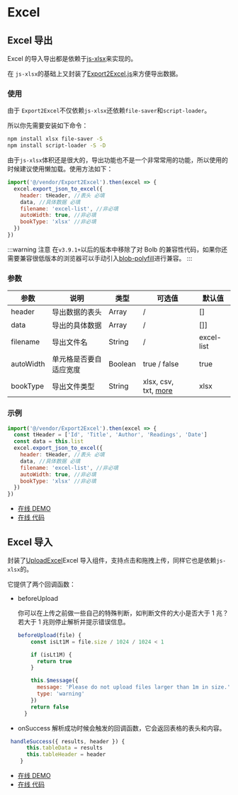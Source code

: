 # Excel

## Excel 导出

Excel 的导入导出都是依赖于[js-xlsx](https://github.com/SheetJS/js-xlsx)来实现的。

在 `js-xlsx`的基础上又封装了[Export2Excel.js](https://github.com/PAXFE/vue-element-admin/blob/master/src/vendor/Export2Excel.js)来方便导出数据。

### 使用

由于 `Export2Excel`不仅依赖`js-xlsx`还依赖`file-saver`和`script-loader`。

所以你先需要安装如下命令：

```bash
npm install xlsx file-saver -S
npm install script-loader -S -D
```

由于`js-xlsx`体积还是很大的，导出功能也不是一个非常常用的功能，所以使用的时候建议使用懒加载。使用方法如下：

```js
import('@/vendor/Export2Excel').then(excel => {
  excel.export_json_to_excel({
    header: tHeader, //表头 必填
    data, //具体数据 必填
    filename: 'excel-list', //非必填
    autoWidth: true, //非必填
    bookType: 'xlsx' //非必填
  })
})
```

:::warning 注意 <Badge text="v3.9.1+"/>
在`v3.9.1+`以后的版本中移除了对 Bolb 的兼容性代码，如果你还需要兼容很低版本的浏览器可以手动引入[blob-polyfill](https://www.npmjs.com/package/blob-polyfill)进行兼容。
:::

### 参数

| 参数      | 说明                   | 类型    | 可选值                                                                              | 默认值     |
| --------- | ---------------------- | ------- | ----------------------------------------------------------------------------------- | ---------- |
| header    | 导出数据的表头         | Array   | /                                                                                   | []         |
| data      | 导出的具体数据         | Array   | /                                                                                   | []]        |
| filename  | 导出文件名             | String  | /                                                                                   | excel-list |
| autoWidth | 单元格是否要自适应宽度 | Boolean | true / false                                                                        | true       |
| bookType  | 导出文件类型           | String  | xlsx, csv, txt, [more](https://github.com/SheetJS/js-xlsx#supported-output-formats) | xlsx       |

### 示例

```js
import('@/vendor/Export2Excel').then(excel => {
  const tHeader = ['Id', 'Title', 'Author', 'Readings', 'Date']
  const data = this.list
  excel.export_json_to_excel({
    header: tHeader, //表头 必填
    data, //具体数据 必填
    filename: 'excel-list', //非必填
    autoWidth: true, //非必填
    bookType: 'xlsx' //非必填
  })
})
```

- [在线 DEMO](https://panjiachen.github.io/vue-element-admin/#/excel/export-excel)
- [在线 代码](https://github.com/PAXFE/vue-element-admin/blob/master/src/views/excel/exportExcel.vue)

## Excel 导入

封装了[UploadExcel](https://github.com/PAXFE/vue-element-admin/blob/master/src/components/UploadExcel/index.vue)Excel 导入组件，支持点击和拖拽上传，同样它也是依赖`js-xlsx`的。

它提供了两个回调函数：

- beforeUpload

  你可以在上传之前做一些自己的特殊判断，如判断文件的大小是否大于 1 兆？若大于 1 兆则停止解析并提示错误信息。

  ```js
  beforeUpload(file) {
      const isLt1M = file.size / 1024 / 1024 < 1

      if (isLt1M) {
        return true
      }

      this.$message({
        message: 'Please do not upload files larger than 1m in size.',
        type: 'warning'
      })
      return false
    }
  ```

- onSuccess
  解析成功时候会触发的回调函数，它会返回表格的表头和内容。

```js
 handleSuccess({ results, header }) {
      this.tableData = results
      this.tableHeader = header
    }
```

- [在线 DEMO](https://panjiachen.github.io/vue-element-admin/#/excel/upload-excel)
- [在线 代码](https://github.com/PAXFE/vue-element-admin/blob/master/src/views/excel/uploadExcel.vue)
